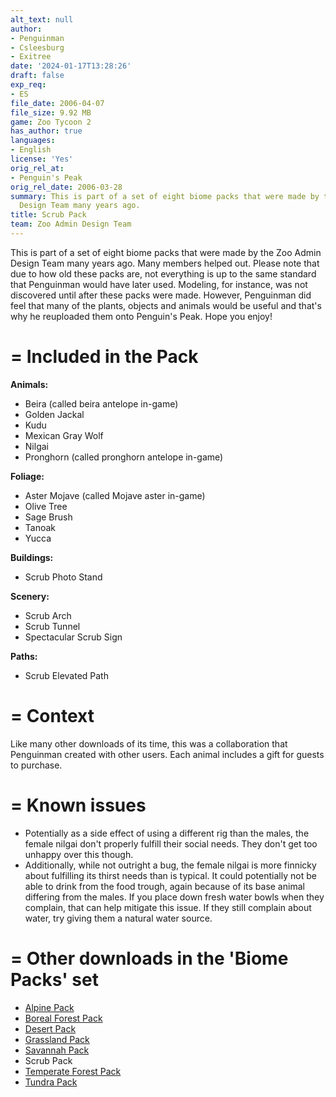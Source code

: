 ```yaml
---
alt_text: null
author:
- Penguinman
- Csleesburg
- Exitree
date: '2024-01-17T13:28:26'
draft: false
exp_req:
- ES
file_date: 2006-04-07
file_size: 9.92 MB
game: Zoo Tycoon 2
has_author: true
languages:
- English
license: 'Yes'
orig_rel_at:
- Penguin's Peak
orig_rel_date: 2006-03-28
summary: This is part of a set of eight biome packs that were made by the Zoo Admin
  Design Team many years ago.
title: Scrub Pack
team: Zoo Admin Design Team
---
```

This is part of a set of eight biome packs that were made by the Zoo Admin Design Team many years ago. Many members helped out. Please note that due to how old these packs are, not everything is up to the same standard that Penguinman would have later used. Modeling, for instance, was not discovered until after these packs were made. However, Penguinman did feel that many of the plants, objects and animals would be useful and that's why he reuploaded them onto Penguin's Peak. Hope you enjoy!

=
Included in the Pack
=

**Animals:**
- Beira (called beira antelope in-game)
- Golden Jackal
- Kudu
- Mexican Gray Wolf
- Nilgai
- Pronghorn (called pronghorn antelope in-game)

**Foliage:**
- Aster Mojave (called Mojave aster in-game)
- Olive Tree
- Sage Brush
- Tanoak
- Yucca

**Buildings:**
- Scrub Photo Stand

**Scenery:**
- Scrub Arch
- Scrub Tunnel
- Spectacular Scrub Sign

**Paths:**
- Scrub Elevated Path

=
Context
=

Like many other downloads of its time, this was a collaboration that Penguinman created with other users. Each animal includes a gift for guests to purchase.

=
Known issues
=

- Potentially as a side effect of using a different rig than the males, the female nilgai don't properly fulfill their social needs. They don't get too unhappy over this though.
- Additionally, while not outright a bug, the female nilgai is more finnicky about fulfilling its thirst needs than is typical. It could potentially not be able to drink from the food trough, again because of its base animal differing from the males. If you place down fresh water bowls when they complain, that can help mitigate this issue. If they still complain about water, try giving them a natural water source.

=
Other downloads in the 'Biome Packs' set
=

- [Alpine Pack](<https://www.zooberry.org/mods/zt2/expansive-packs/alpine-pack/>)
- [Boreal Forest Pack](<https://www.zooberry.org/mods/zt2/expansive-packs/boreal-forest-pack/>)
- [Desert Pack](<https://www.zooberry.org/mods/zt2/expansive-packs/desert-pack/>)
- [Grassland Pack](<https://www.zooberry.org/mods/zt2/expansive-packs/grassland-pack/>)
- [Savannah Pack](<https://www.zooberry.org/mods/zt2/expansive-packs/savannah-pack/>)
- Scrub Pack
- [Temperate Forest Pack](<https://www.zooberry.org/mods/zt2/expansive-packs/temperate-forest-pack/>)
- [Tundra Pack](<https://www.zooberry.org/mods/zt2/expansive-packs/tundra-pack/>)